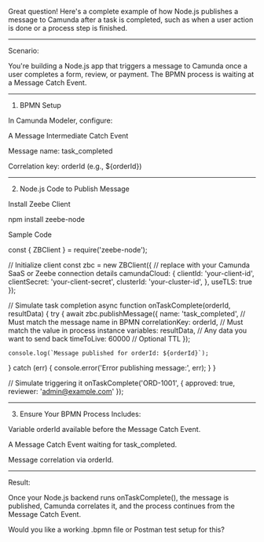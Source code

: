 Great question! Here's a complete example of how Node.js publishes a message to Camunda after a task is completed, such as when a user action is done or a process step is finished.


---

Scenario:

You're building a Node.js app that triggers a message to Camunda once a user completes a form, review, or payment. The BPMN process is waiting at a Message Catch Event.


---

1. BPMN Setup

In Camunda Modeler, configure:

A Message Intermediate Catch Event

Message name: task_completed

Correlation key: orderId (e.g., ${orderId})



---

2. Node.js Code to Publish Message

Install Zeebe Client

npm install zeebe-node

Sample Code

const { ZBClient } = require('zeebe-node');

// Initialize client
const zbc = new ZBClient({
  // replace with your Camunda SaaS or Zeebe connection details
  camundaCloud: {
    clientId: 'your-client-id',
    clientSecret: 'your-client-secret',
    clusterId: 'your-cluster-id',
  },
  useTLS: true
});

// Simulate task completion
async function onTaskComplete(orderId, resultData) {
  try {
    await zbc.publishMessage({
      name: 'task_completed',           // Must match the message name in BPMN
      correlationKey: orderId,          // Must match the value in process instance
      variables: resultData,            // Any data you want to send back
      timeToLive: 60000                 // Optional TTL
    });

    console.log(`Message published for orderId: ${orderId}`);
  } catch (err) {
    console.error('Error publishing message:', err);
  }
}

// Simulate triggering it
onTaskComplete('ORD-1001', {
  approved: true,
  reviewer: 'admin@example.com'
});


---

3. Ensure Your BPMN Process Includes:

Variable orderId available before the Message Catch Event.

A Message Catch Event waiting for task_completed.

Message correlation via orderId.



---

Result:

Once your Node.js backend runs onTaskComplete(), the message is published, Camunda correlates it, and the process continues from the Message Catch Event.

Would you like a working .bpmn file or Postman test setup for this?

